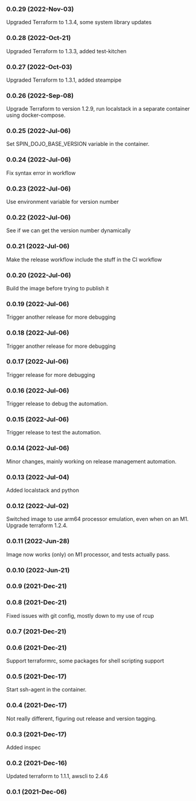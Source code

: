 ### 0.0.29 (2022-Nov-03)

Upgraded Terraform to 1.3.4, some system library updates

### 0.0.28 (2022-Oct-21)

Upgraded Terraform to 1.3.3, added test-kitchen

### 0.0.27 (2022-Oct-03)

Upgraded Terraform to 1.3.1, added steampipe

### 0.0.26 (2022-Sep-08)

Upgrade Terraform to version 1.2.9, run localstack in a separate container using docker-compose.

### 0.0.25 (2022-Jul-06)

Set SPIN_DOJO_BASE_VERSION variable in the container.

### 0.0.24 (2022-Jul-06)

Fix syntax error in workflow

### 0.0.23 (2022-Jul-06)

Use environment variable for version number

### 0.0.22 (2022-Jul-06)

See if we can get the version number dynamically

### 0.0.21 (2022-Jul-06)

Make the release workflow include the stuff in the CI workflow

### 0.0.20 (2022-Jul-06)

Build the image before trying to publish it

### 0.0.19 (2022-Jul-06)

Trigger another release for more debugging

### 0.0.18 (2022-Jul-06)

Trigger another release for more debugging

### 0.0.17 (2022-Jul-06)

Trigger release for more debugging

### 0.0.16 (2022-Jul-06)

Trigger release to debug the automation.

### 0.0.15 (2022-Jul-06)

Trigger release to test the automation.

### 0.0.14 (2022-Jul-06)

Minor changes, mainly working on release management automation.

### 0.0.13 (2022-Jul-04)

Added localstack and python

### 0.0.12 (2022-Jul-02)

Switched image to use arm64 processor emulation, even when on an M1. Upgrade terraform 1.2.4.

### 0.0.11 (2022-Jun-28)

Image now works (only) on M1 processor, and tests actually pass.

### 0.0.10 (2022-Jun-21)

### 0.0.9 (2021-Dec-21)

### 0.0.8 (2021-Dec-21)

Fixed issues with git config, mostly down to my use of rcup

### 0.0.7 (2021-Dec-21)

### 0.0.6 (2021-Dec-21)

Support terraformrc, some packages for shell scripting support

### 0.0.5 (2021-Dec-17)

Start ssh-agent in the container.

### 0.0.4 (2021-Dec-17)

Not really different, figuring out release and version tagging.

### 0.0.3 (2021-Dec-17)

Added inspec

### 0.0.2 (2021-Dec-16)

Updated terraform to 1.1.1, awscli to 2.4.6

### 0.0.1 (2021-Dec-06)
